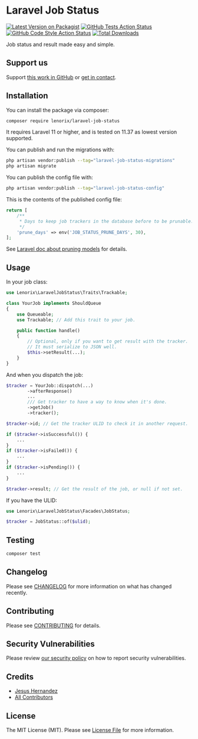# Laravel Job Status

[![Latest Version on Packagist](https://img.shields.io/packagist/v/lenorix/laravel-job-status.svg?style=flat-square)](https://packagist.org/packages/lenorix/laravel-job-status)
[![GitHub Tests Action Status](https://img.shields.io/github/actions/workflow/status/lenorix/laravel-job-status/run-tests.yml?branch=main&label=tests&style=flat-square)](https://github.com/lenorix/laravel-job-status/actions?query=workflow%3Arun-tests+branch%3Amain)
[![GitHub Code Style Action Status](https://img.shields.io/github/actions/workflow/status/lenorix/laravel-job-status/fix-php-code-style-issues.yml?branch=main&label=code%20style&style=flat-square)](https://github.com/lenorix/laravel-job-status/actions?query=workflow%3A"Fix+PHP+code+style+issues"+branch%3Amain)
[![Total Downloads](https://img.shields.io/packagist/dt/lenorix/laravel-job-status.svg?style=flat-square)](https://packagist.org/packages/lenorix/laravel-job-status)

Job status and result made easy and simple.

## Support us

Support [this work in GitHub](https://github.com/lenorix/laravel-job-status) or [get in contact](https://lenorix.com/).

## Installation

You can install the package via composer:

```bash
composer require lenorix/laravel-job-status
```

It requires Laravel 11 or higher, and is tested on 11.37 as lowest version supported.

You can publish and run the migrations with:

```bash
php artisan vendor:publish --tag="laravel-job-status-migrations"
php artisan migrate
```

You can publish the config file with:

```bash
php artisan vendor:publish --tag="laravel-job-status-config"
```

This is the contents of the published config file:

```php
return [
    /**
     * Days to keep job trackers in the database before to be prunable.
     */
    'prune_days' => env('JOB_STATUS_PRUNE_DAYS', 30),
];
```

See [Laravel doc about pruning models](https://laravel.com/docs/11.x/eloquent#pruning-models) for details.

## Usage

In your job class:

```php
use Lenorix\LaravelJobStatus\Traits\Trackable;

class YourJob implements ShouldQueue
{
    use Queueable;
    use Trackable; // Add this trait to your job.

    public function handle()
    {
        // Optional, only if you want to get result with the tracker.
        // It must serialize to JSON well.
        $this->setResult(...);
    }
}
```

And when you dispatch the job:

```php
$tracker = YourJob::dispatch(...)
        ->afterResponse()
        ...
        /// Get tracker to have a way to know when it's done.
        ->getJob()
        ->tracker();

$tracker->id; // Get the tracker ULID to check it in another request.

if ($tracker->isSuccessful()) {
    ...
}
if ($tracker->isFailed()) {
    ...
}
if ($tracker->isPending()) {
    ...
}

$tracker->result; // Get the result of the job, or null if not set.
```

If you have the ULID:

```php
use Lenorix\LaravelJobStatus\Facades\JobStatus;

$tracker = JobStatus::of($ulid);
```

## Testing

```bash
composer test
```

## Changelog

Please see [CHANGELOG](CHANGELOG.md) for more information on what has changed recently.

## Contributing

Please see [CONTRIBUTING](CONTRIBUTING.md) for details.

## Security Vulnerabilities

Please review [our security policy](../../security/policy) on how to report security vulnerabilities.

## Credits

- [Jesus Hernandez](https://github.com/jhg)
- [All Contributors](../../contributors)

## License

The MIT License (MIT). Please see [License File](LICENSE.md) for more information.
